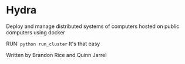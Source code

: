 # Hydra
Deploy and manage distributed systems of computers hosted on public computers using docker

RUN: `python run_cluster`
It's that easy

Written by Brandon Rice and Quinn Jarrel
